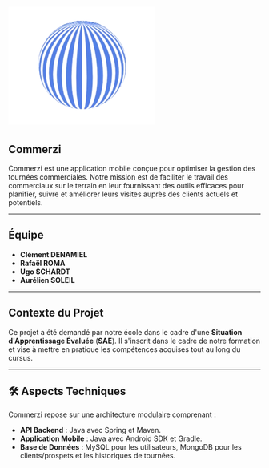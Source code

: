 # ![Logo Commerzi](logo-commerzi.png)

## Commerzi

Commerzi est une application mobile conçue pour optimiser la gestion des tournées commerciales. 
Notre mission est de faciliter le travail des commerciaux sur le terrain en leur fournissant des outils efficaces pour planifier, suivre et améliorer leurs visites auprès des clients actuels et potentiels.

---

## Équipe

- **Clément DENAMIEL**
- **Rafaël ROMA**
- **Ugo SCHARDT**
- **Aurélien SOLEIL**

---

## Contexte du Projet

Ce projet a été demandé par notre école dans le cadre d'une **Situation d'Apprentissage Évaluée** (**SAE**). 
Il s'inscrit dans le cadre de notre formation et vise à mettre en pratique les compétences acquises tout au long du cursus. 


---

## 🛠️ Aspects Techniques

Commerzi repose sur une architecture modulaire comprenant :

- **API Backend** : Java avec Spring et Maven.
- **Application Mobile** : Java avec Android SDK et Gradle.
- **Base de Données** : MySQL pour les utilisateurs, MongoDB pour les clients/prospets et les historiques de tournées.
